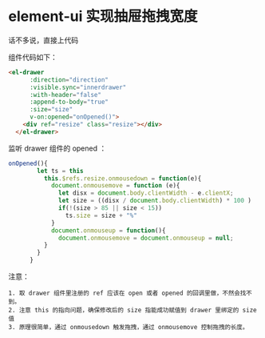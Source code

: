 # element-ui 实现抽屉拖拽宽度

话不多说，直接上代码

组件代码如下：

```html
<el-drawer
      :direction="direction"
      :visible.sync="innerdrawer"
      :with-header="false"
      :append-to-body="true"
      :size="size"
      v-on:opened="onOpened()">
    <div ref="resize" class="resize"></div>
  </el-drawer>
```



监听 drawer 组件的 opened ：

```javascript
onOpened(){
        let ts = this
          this.$refs.resize.onmousedown = function(e){
            document.onmousemove = function (e){
              let disx = document.body.clientWidth - e.clientX;
              let size = ((disx / document.body.clientWidth) * 100 )
              if(!(size > 85 || size < 15))
                ts.size = size + "%"
            }
            document.onmouseup = function(){
              document.onmousemove = document.onmouseup = null;
          }
        }
      }
```

注意： 

	1. 取 drawer 组件里注册的 ref 应该在 open 或者 opened 的回调里做，不然会找不到。
 	2. 注意 this 的指向问题，确保修改后的 size 指能成功赋值到 drawer 里绑定的 size 值
 	3. 原理很简单，通过 onmousedown 触发拖拽，通过 onmousemove 控制拖拽的长度。

